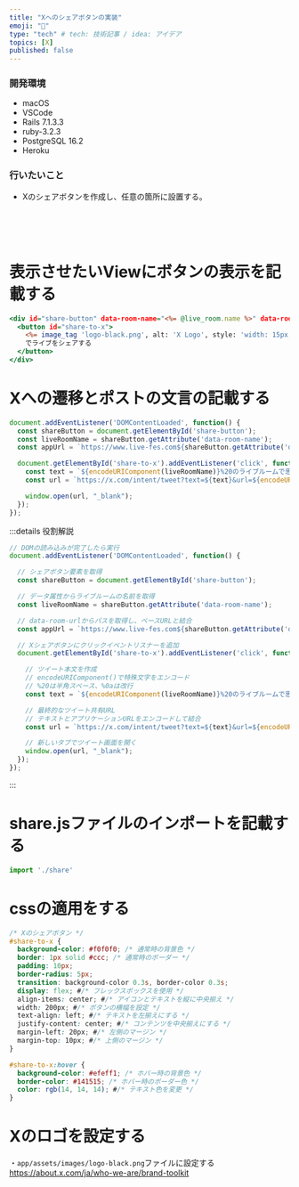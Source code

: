 ```yaml
---
title: "Xへのシェアボタンの実装"
emoji: "🔘"
type: "tech" # tech: 技術記事 / idea: アイデア
topics: [X]
published: false
---
```

### 開発環境
- macOS
- VSCode
- Rails 7.1.3.3
- ruby-3.2.3
- PostgreSQL 16.2
- Heroku

### 行いたいこと
- Xのシェアボタンを作成し、任意の箇所に設置する。


<br>
<br>
<br>

# 表示させたいViewにボタンの表示を記載する
```rb:app/views/live_rooms/show.html.erb
<div id="share-button" data-room-name="<%= @live_room.name %>" data-room-url="<%= live_room_path(@live_room) %>">
  <button id="share-to-x">
    <%= image_tag 'logo-black.png', alt: 'X Logo', style: 'width: 15px; height: 15px;' %>
    でライブをシェアする
  </button>
</div>
```

# Xへの遷移とポストの文言の記載する
```rb:app/javascript/share.js
document.addEventListener('DOMContentLoaded', function() {
  const shareButton = document.getElementById('share-button');
  const liveRoomName = shareButton.getAttribute('data-room-name');
  const appUrl = `https://www.live-fes.com${shareButton.getAttribute('data-room-url')}`;

  document.getElementById('share-to-x').addEventListener('click', function() {
    const text = `${encodeURIComponent(liveRoomName)}%20のライブルームで思い出を共有しよう！%20%23Live_Fes%20%0a`;
    const url = `https://x.com/intent/tweet?text=${text}&url=${encodeURIComponent(appUrl)}`;

    window.open(url, "_blank");
  });
});
```

:::details 役割解説
```rb:app/javascript/share.js
// DOMの読み込みが完了したら実行
document.addEventListener('DOMContentLoaded', function() {

  // シェアボタン要素を取得
  const shareButton = document.getElementById('share-button');

  // データ属性からライブルームの名前を取得
  const liveRoomName = shareButton.getAttribute('data-room-name');

  // data-room-urlからパスを取得し、ベースURLと結合
  const appUrl = `https://www.live-fes.com${shareButton.getAttribute('data-room-url')}`;

  // Xシェアボタンにクリックイベントリスナーを追加
  document.getElementById('share-to-x').addEventListener('click', function() {

    // ツイート本文を作成
    // encodeURIComponent()で特殊文字をエンコード
    // %20は半角スペース、%0aは改行
    const text = `${encodeURIComponent(liveRoomName)}%20のライブルームで思い出を共有しよう！%20%23Live_Fes%20%0a`;

    // 最終的なツイート共有URL
    // テキストとアプリケーションURLをエンコードして結合
    const url = `https://x.com/intent/tweet?text=${text}&url=${encodeURIComponent(appUrl)}`;

    // 新しいタブでツイート画面を開く
    window.open(url, "_blank");
  });
});
```
:::

# share.jsファイルのインポートを記載する
```rb:app/javascript/application.js
import './share'
```
# cssの適用をする
```rb:app/assets/stylesheets/application.bootstrap.scss
/* Xのシェアボタン */
#share-to-x {
  background-color: #f0f0f0; /* 通常時の背景色 */
  border: 1px solid #ccc; /* 通常時のボーダー */
  padding: 10px;
  border-radius: 5px;
  transition: background-color 0.3s, border-color 0.3s;
  display: flex; #/* フレックスボックスを使用 */
  align-items: center; #/* アイコンとテキストを縦に中央揃え */
  width: 200px; #/* ボタンの横幅を設定 */
  text-align: left; #/* テキストを左揃えにする */
  justify-content: center; #/* コンテンツを中央揃えにする */
  margin-left: 20px; #/* 左側のマージン */
  margin-top: 10px; #/* 上側のマージン */
}

#share-to-x:hover {
  background-color: #efeff1; /* ホバー時の背景色 */
  border-color: #141515; /* ホバー時のボーダー色 */
  color: rgb(14, 14, 14); #/* テキスト色を変更 */
}
```

# Xのロゴを設定する
・`app/assets/images/logo-black.png`ファイルに設定する
https://about.x.com/ja/who-we-are/brand-toolkit

<br>
<br>
<br>